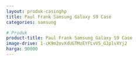 ```yaml
---
layout: produk-casinghp
title: Paul Frank Samsung Galaxy S9 Case
categories: samsung

# Produk
product-title: Paul Frank Samsung Galaxy S9 Case
image-drive: 1-cK9m2ovXdUGTMzEYFLvVS_GJplvXYj2
harga: 90000
---
```

